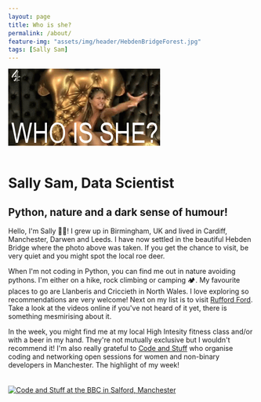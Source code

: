 ```yaml
---
layout: page
title: Who is she? 
permalink: /about/
feature-img: "assets/img/header/HebdenBridgeForest.jpg"
tags: [Sally Sam]
---
```


![Gif of Nikki Grahame saying "Who is she?"](https://github.com/s-sam/s-sam.github.io/blob/master/assets/img/about/NikkiGrahameWhoIsShe.gif?raw=true)
<br><br>
# Sally Sam, Data Scientist
## Python, nature and a dark sense of humour!

Hello, I'm Sally 💃🏿! I grew up in Birmingham, UK and lived in Cardiff, Manchester, Darwen and Leeds. I have now settled in the beautiful Hebden Bridge where the photo above was taken. If you get the chance to visit, be very quiet and you might spot the local roe deer.

When I'm not coding in Python, you can find me out in nature avoiding pythons. I'm either on a hike, rock climbing or camping 🏕. My favourite places to go are Llanberis and Criccieth in North Wales. I love exploring so recommendations are very welcome! Next on my list is to visit [Rufford Ford](https://goo.gl/maps/Yxwb7Ku65RvFtxh29). Take a look at the videos online if you've not heard of it yet, there is something mesmirising about it.

In the week, you might find me at my local High Intesity fitness class and/or with a beer in my hand. They're not mutually exclusive but I wouldn't recommend it! I'm also really grateful to [Code and Stuff](https://codeandstuff-manchester.github.io/) who organise coding and networking open sessions for women and non-binary developers in Manchester. The highlight of my week!
<br><br><br>
[![Code and Stuff at the BBC in Salford, Manchester](https://github.com/s-sam/s-sam.github.io/blob/master/assets/img/about/CodeAndStuffBBC.png?raw=true)](https://www.facebook.com/codeandstuff.manc/photos/a.2166037316775325/5293111637401195/)

